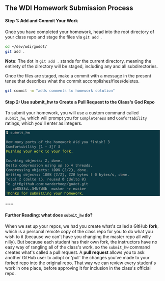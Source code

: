 ## The WDI Homework Submission Process

#### Step 1: Add and Commit Your Work
Once you have completed your homework, head into the root directory of your class repo and stage the files via `git add .`

```bash
cd ~/dev/wdi/godot/
git add .
```
__Note:__ The dot in `git add .` stands for the current directory, meaning the entirety of the directory will be staged, including any and all subdirectories. 

Once the files are staged, make a commit with a message in the present tense that describes what the commit accomplishes/fixes/deletes.

```bash
git commit -m "adds comments to homework solution"
```

#### Step 2: Use submit_hw to Create a Pull Request to the Class's God Repo

To submit your homework, you will use a custom command called `submit_hw`, which will prompt you for `Completeness` and `Comfortability` ratings, which you'll enter as integers.

![image](./screenshots/submit_hw.png)

===

#### Further Reading: what does `submit_hw` do?

When we set up your repos, we had you create what's called a GitHub __fork__, which is a personal remote copy of the class repo for you to do what you wish to it (because we can't have you changing the master repo all willy nilly). But because each student has their own fork, the instructors have no easy way of rangling all of the class's work, so the `submit_hw` command creates what's called a pull request. A __pull request__ allows you to ask another GitHub user to adopt or 'pull' the changes you've made to your forked repo into the original repo. That way we can review every student's work in one place, before approving it for inclusion in the class's official repo.
